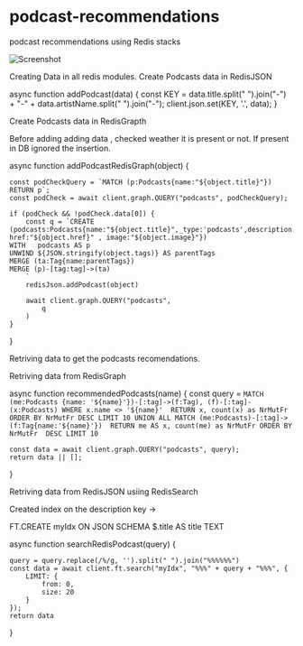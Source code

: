 # podcast-recommendations
podcast recommendations using Redis stacks

![Screenshot](https://i.postimg.cc/nrWkyCHS/Screenshot-1.png)


Creating Data in all redis modules.
Create Podcasts data in RedisJSON

async function addPodcast(data) {
        const KEY = data.title.split(" ").join("-") + "-" + data.artistName.split(" ").join("-");
        client.json.set(KEY, '.', data);
}


Create Podcasts data in RedisGrapth

Before adding adding data , checked weather it is present or not. If present in DB ignored the insertion.

async function addPodcastRedisGraph(object) {

    const podCheckQuery = `MATCH (p:Podcasts{name:"${object.title}"}) RETURN p`;
    const podCheck = await client.graph.QUERY("podcasts", podCheckQuery);
    
    if (podCheck && !podCheck.data[0]) {
        const q = `CREATE (podcasts:Podcasts{name:"${object.title}",_type:'podcasts',description:"${object.description}", href:"${object.href}" , image:"${object.image}"})  
    WITH   podcasts AS p
    UNWIND ${JSON.stringify(object.tags)} AS parentTags
    MERGE (ta:Tag{name:parentTags})
    MERGE (p)-[tag:tag]->(ta)
        `
        redisJson.addPodcast(object)

        await client.graph.QUERY("podcasts",
            q
        )
    }
}


Retriving data to get the podcasts recomendations.

Retriving data from RedisGraph


  async function recommendedPodcasts(name) { 
  const query = `MATCH (me:Podcasts {name: '${name}'})-[:tag]->(f:Tag),
  (f)-[:tag]-(x:Podcasts) WHERE x.name <> '${name}' 
  RETURN x, count(x) as NrMutFr ORDER BY NrMutFr DESC LIMIT 10
  UNION ALL
  MATCH (me:Podcasts)-[:tag]->(f:Tag{name:'${name}'}) 
  RETURN me AS x, count(me) as NrMutFr ORDER BY NrMutFr  DESC LIMIT 10`

    const data = await client.graph.QUERY("podcasts", query);
    return data || [];
  }

Retriving data from RedisJSON usiing RedisSearch

Created index on the description key ->

FT.CREATE myIdx ON JSON SCHEMA $.title AS title TEXT 

async function searchRedisPodcast(query) {
   
    query = query.replace(/%/g, '').split(" ").join("%%%%%%")
    const data = await client.ft.search("myIdx", "%%%" + query + "%%%", {
        LIMIT: {
            from: 0,
            size: 20
        }
    });
    return data

}







